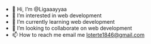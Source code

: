 - 👋 Hi, I’m @Ligaaayyaa
- 👀 I’m interested in web development 
- 🌱 I’m currently learning web development 
- 💞️ I’m looking to collaborate on web development 
- 📫 How to reach me email me loterte1846@gmail.com

<!---
Ligaaayyaa/Ligaaayyaa is a ✨ special ✨ repository because its `README.md` (this file) appears on your GitHub profile.
You can click the Preview link to take a look at your changes.
--->
